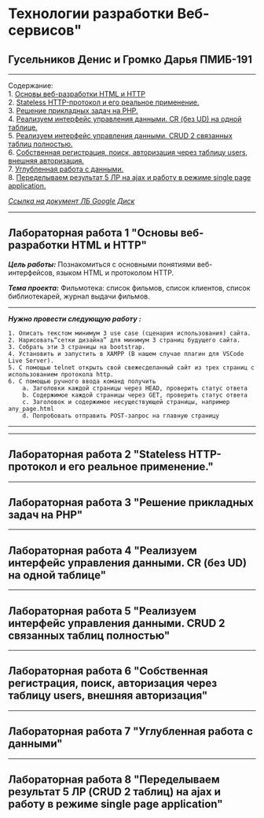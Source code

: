# Технологии разработки Веб-сервисов"

## **Гусельников Денис и Громко Дарья ПМИБ-191**

--- 
Содержание:</br>
    1. [Основы веб-разработки HTML и HTTP](#First)</br>
    2. [Stateless HTTP-протокол и его реальное применение.](#Second)</br>
    3. [Решение прикладных задач на PHP.](#Third)</br>
    4. [Реализуем интерфейс управления данными. CR (без UD) на одной таблице.](#Fourth)</br>
    5. [Реализуем интерфейс управления данными. CRUD 2 связанных таблиц полностью.](#Fifth)</br>
    6. [Собственная регистрация, поиск, авторизация через таблицу users, внешняя авторизация.](#Sixth)</br>
    7. [Углубленная работа с данными.](#Seventh)</br>
    8. [Переделываем результат 5 ЛР на ajax и работу в режиме single page application.](#Eighth)


[*Ссылка на документ ЛБ Google Диск*](https://docs.google.com/document/d/1JPA36Lfz-_EIdT6pyAc8ubkYHBWxPVtj5VMs4Py-nn8/edit#heading=h.r47yxwn74jhb)

---
## <a name="First">Лабораторная работа 1 "Основы веб-разработки HTML и HTTP"</a>

***Цель работы:***
Познакомиться с основными понятиями веб-интерфейсов, языком HTML и протоколом HTTP.


***Тема проекта:*** Фильмотека: список фильмов, список клиентов, список библиотекарей, журнал выдачи фильмов.


---

***Нужно провести следующую работу :***

    1. Описать текстом минимум 3 use case (сценария использования) сайта.
    2. Нарисовать“сетки дизайна” для минимум 3 страниц будущего сайта.
    3. Собрать эти 3 страницы на bootstrap.
    4. Установить и запустить в XAMPP (В нашем случае плагин для VSCode Live Server).
    5. С помощью telnet открыть свой свежесделанный сайт из трех страниц с использованием протокола http.
    6. С помощью ручного ввода команд получить
        a. Заголовки каждой страницы через HEAD, проверить статус ответа
        b. Содержимое каждой страницы через GET, проверить статус ответа
        c. Заголовок и содержимое несуществующей страницы, например any_page.html
        d. Попробовать отправить POST-запрос на главную страницу

---

---
## <a name="Second">Лабораторная работа 2 "Stateless HTTP-протокол и его реальное применение."</a>
---
## <a name="Third">Лабораторная работа 3 "Решение прикладных задач на PHP"</a>
---
## <a name="Fourth">Лабораторная работа 4 "Реализуем интерфейс управления данными. CR (без UD) на одной таблице"</a>
---
## <a name="Fifth">Лабораторная работа 5 "Реализуем интерфейс управления данными. CRUD 2 связанных таблиц полностью"</a>
---
## <a name="Sixth">Лабораторная работа 6 "Собственная регистрация, поиск, авторизация через таблицу users, внешняя авторизация"</a>
---
## <a name="Seventh">Лабораторная работа 7 "Углубленная работа с данными"</a>
---
## <a name="Eighth">Лабораторная работа 8 "Переделываем результат 5 ЛР (CRUD 2 таблиц) на ajax и работу в режиме single page application"</a>